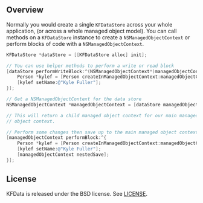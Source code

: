 ## Overview

Normally you would create a single `KFDataStore` across your whole application,
(or across a whole managed object model). You can call methods on a
`KFDataStore` instance to create a `NSManagedObjectContext` or perform blocks
of code with a `NSManagedObjectContext`.

``` objective-c
KFDataStore *dataStore = [[KFDataStore alloc] init];

// You can use helper methods to perform a write or read block
[dataStore performWriteBlock:^(NSManagedObjectContext*)managedObjectContext {
    Person *kylef = [Person createInManagedObjectContext:managedObjectContext];
    [kylef setName:@"Kyle Fuller"];
}];
```

``` objective-c
// Get a NSManagedObjectContext for the data store
NSManagedObjectContext *managedObjectContext = [dataStore managedObjectContextWithConcurrencyType:NSPrivateQueueConcurrencyType];

// This will return a child managed object context for our main managed
// object context.

// Perform some changes then save up to the main managed object context
[managedObjectContext performBlock:^{
    Person *kylef = [Person createInManagedObjectContext:managedObjectContext];
    [kylef setName:@"Kyle Fuller"];
    [managedObjectContext nestedSave];
}];
```

## License

KFData is released under the BSD license. See
[LICENSE](https://github.com/kylef/KFData/blob/master/LICENSE).

